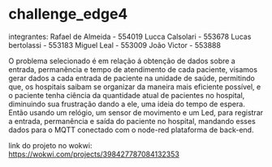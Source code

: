 # challenge_edge4

integrantes: Rafael de Almeida - 554019 Lucca Calsolari - 553678 Lucas bertolassi - 553183 Miguel Leal - 553009 João Victor - 553888

O problema selecionado é em relação á obtenção de dados sobre a entrada, permanência e tempo de atendimento de cada paciente, visamos gerar dados a cada entrada de paciente na unidade de saúde, permitindo que, os hospitais saibam se organizar da maneira mais eficiente possível, e o paciente tenha ciência da quantidade atual de pacientes no hospital, diminuindo sua frustração dando a ele, uma ideia do tempo de espera. Então usando um relógio, um sensor de movimento e um Led, para registrar a entrada, permanência e saída do paciente no hospital, mandando esses dados para o MQTT conectado com o node-red plataforma de back-end.

link do projeto no wokwi: https://wokwi.com/projects/398427787084132353

